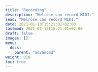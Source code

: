 ```yaml
---
title: "Recording"
description: "Melrōse can record MIDI."
lead: "Melrōse can record MIDI."
date: 2021-01-13T15:21:01+02:00
lastmod: 2021-01-13T15:21:01+02:00
draft: false
images: []
menu:
  docs:
    parent: "advanced"
weight: 010
toc: true
---
```

